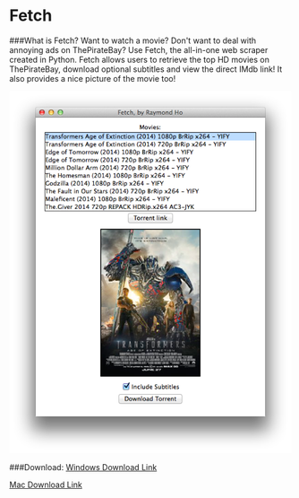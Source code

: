 Fetch
=================

###What is Fetch?
Want to watch a movie? Don't want to deal with annoying ads on ThePirateBay?
Use Fetch, the all-in-one web scraper created in Python. Fetch allows users to retrieve the top HD movies on ThePirateBay, download optional subtitles and view the direct IMdb link! It also provides a nice picture of the movie too!

![Image here.](/src-progress/fetch1.1.png)

###Download:
[Windows Download Link](https://github.com/raymonstah/Fetch/blob/master/fetch_windows.zip?raw=true)

[Mac Download Link](https://github.com/raymonstah/Fetch/blob/master/fetch_mac.zip?raw=true)
